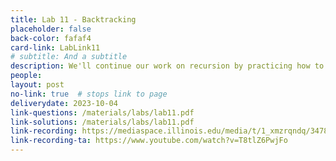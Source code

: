 ```yaml
---
title: Lab 11 - Backtracking
placeholder: false
back-color: fafaf4
card-link: LabLink11
# subtitle: And a subtitle
description: We'll continue our work on recursion by practicing how to use backtracking to create optimal recursions. Special emphasis on writing recurrences.
people:
layout: post
no-link: true  # stops link to page 
deliverydate: 2023-10-04
link-questions: /materials/labs/lab11.pdf
link-solutions: /materials/labs/lab11.pdf
link-recording: https://mediaspace.illinois.edu/media/t/1_xmzrqndq/347892222
link-recording-ta: https://www.youtube.com/watch?v=T8tlZ6PwjFo
---
```










